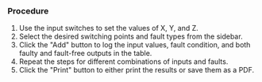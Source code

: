 ### Procedure

1. Use the input switches to set the values of X, Y, and Z.
2. Select the desired switching points and fault types from the sidebar.
3. Click the "Add" button to log the input values, fault condition, and both faulty and fault-free outputs in the table.
4. Repeat the steps for different combinations of inputs and faults.
5. Click the "Print" button to either print the results or save them as a PDF.
